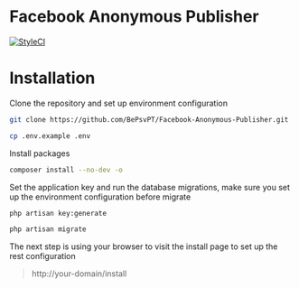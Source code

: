 # Facebook Anonymous Publisher

[![StyleCI](https://styleci.io/repos/59216090/shield?style=flat)](https://styleci.io/repos/59216090)

# Installation

Clone the repository and set up environment configuration

```sh
git clone https://github.com/BePsvPT/Facebook-Anonymous-Publisher.git

cp .env.example .env
```

Install packages

```sh
composer install --no-dev -o
```

Set the application key and run the database migrations, make sure you set up the environment configuration before migrate

```sh
php artisan key:generate

php artisan migrate
```

The next step is using your browser to visit the install page to set up the rest configuration

> http://your-domain/install

